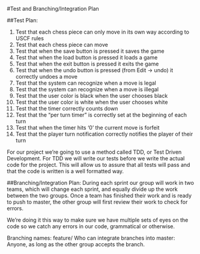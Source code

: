 #Test and Branching/Integration Plan

##Test Plan:
1.	Test that each chess piece can only move in its own way according to USCF rules
2.	Test that each chess piece can move
3.	Test that when the save button is pressed it saves the game
4.	Test that when the load button is pressed it loads a game
5.	Test that when the exit button is pressed it exits the game
6.	Test that when the undo button is pressed (from Edit -> undo) it correctly undoes a move
7.	Test that the system can recognize when a move is legal
8.	Test that the system can recognize when a move is illegal
9.	Test that the user color is black when the user chooses black
10.	Test that the user color is white when the user chooses white
11.	Test that the timer correctly counts down
12.	Test that the “per turn timer” is correctly set at the beginning of each turn
13.	Test that when the timer hits ‘0’ the current move is forfeit
14.	Test that the player turn notification correctly notifies the player of their turn


For our project we’re going to use a method called TDD, or Test Driven Development. For TDD we will write our tests before we write the actual code for the project. This will allow us to assure that all tests will pass and that the code is written is a well formatted way.


##Branching/Integration Plan:
During each sprint our group will work in two teams, which will change each sprint, and equally divide up the work between the two groups. Once a team has finished their work and is ready to push to master, the other group will first review their work to check for errors.

We’re doing it this way to make sure we have multiple sets of eyes on the code so we catch any errors in our code, grammatical or otherwise. 

Branching names: feature/<name of feature>
Who can integrate branches into master: Anyone, as long as the other group accepts the branch.

